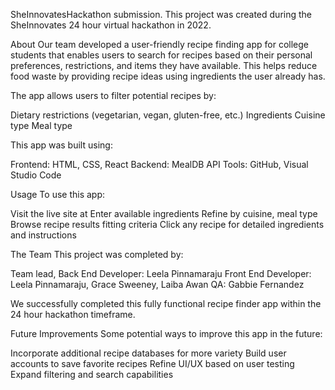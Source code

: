 SheInnovatesHackathon submission.
This project was created during the SheInnovates 24 hour virtual hackathon in 2022. 

About
Our team developed a user-friendly recipe finding app for college students that enables users to search for recipes based on their personal preferences, restrictions, and items they have available. This helps reduce food waste by providing recipe ideas using ingredients the user already has.

The app allows users to filter potential recipes by:

Dietary restrictions (vegetarian, vegan, gluten-free, etc.)
Ingredients
Cuisine type
Meal type

This app was built using:

Frontend: HTML, CSS, React
Backend: MealDB API
Tools: GitHub, Visual Studio Code

Usage
To use this app:

Visit the live site at 
Enter available ingredients
Refine by cuisine, meal type
Browse recipe results fitting criteria
Click any recipe for detailed ingredients and instructions

The Team
This project was completed by:

Team lead, Back End Developer: Leela Pinnamaraju
Front End Developer: Leela Pinnamaraju, Grace Sweeney, Laiba Awan
QA: Gabbie Fernandez 

We successfully completed this fully functional recipe finder app within the 24 hour hackathon timeframe.

Future Improvements
Some potential ways to improve this app in the future:

Incorporate additional recipe databases for more variety
Build user accounts to save favorite recipes
Refine UI/UX based on user testing
Expand filtering and search capabilities
